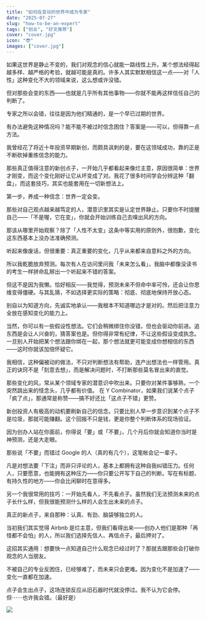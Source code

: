 ```yaml
---
title: "如何在变动的世界中成为专家"
date: "2025-07-27"
slug: "how-to-be-an-expert"
tags: ["创业", "好文推荐"]
cover: "cover.jpg"
icon: "😎"
images: ["cover.jpg"]
---
```

如果这世界是静止不变的，我们对观念的信心就能一路线性上升。某个想法经得起越多样、越严格的考验，就越可能是真的。许多人其实默默相信这一点——对「人性」这种变化不大的领域来说，这么想或许没错。



但对那些会变的东西——也就是几乎所有其他事物——你就不能再这样信任自己的判断了。



专家之所以会错，往往是因为他们精通的，是一个早已过期的世界。



有办法避免这种情况吗？能不能不被过时信念困住？答案是——可以，但得靠一点方法。



我曾经花了将近十年投资早期新创，而颇具讽刺的是，要在这领域成功，靠的正是不断砍掉重练信念的能力。



那些真正值得注意的新创点子，一开始几乎都看起来像烂主意，原因很简单：世界才刚变，而这个变化刚好让它从坏变成了对。我花了很多时间学会分辨这种「翻盘」，而这套技巧，其实也能套用在一切新想法上。



第一步，养成一种信念：世界一定会变。



那些对自己观点越来越笃定的人，潜意识里其实是认定世界静止。只要你不时提醒自己——「不是喔，它在变」，你就会开始训练自己去嗅出风的方向。



那该从哪里开始观察？除了「人性不太变」这条中等实用的原则外，很抱歉，变化这东西基本上没办法准确预测。



听起来像废话，但很重要：真正重要的变化，几乎从来都来自意料之外的方向。



所以我乾脆放弃预测。每次有人在访问里问我「未来怎么看」，我脑中都像没读书的考生一样拼命乱掰出一个听起来不错的答案。



但这不是因为我懒。恰好相反——我觉得，预测未来不但命中率可怜，还会让你思维变得僵硬。与其乱猜，不如选择更实际的策略：彻底、彻底地保持开放心态。



别自以为知道方向，先诚实地承认——我根本不知道哪边才是对的。然后把注意力全放在感知变化的能力上。



当然，你可以有一些假设性想法。它们会稍微绑住你没错，但也会驱动你前进。追东西是会让人兴奋的，猜答案也是。但你得非常有纪律，不让这些假设变成执念。
一旦别人开始把某个想法跟你绑在一起，那个想法就更可能变成你想相信的东西——这时你就该加倍怀疑它。



我相信，这种偏被动的做法，不只对判断想法有帮助，连产出想法也一样管用。真正的诀窍不是「刻意去想」，而是解决问题时，不打断那些莫名冒出来的直觉。



那些变化的风，常从某个领域专家的潜意识中吹出来。只要你对某件事够熟，一个突然跳出来的怪念头，几乎都有价值。
在 Y Combinator，如果我们说某个点子「疯了点」，那通常是称赞——搞不好还比「这点子不错」更赞。



新创投资人有极高的动机要刷新自己的信念。只要比别人早一步意识到某个点子不是垃圾，那就可能赚翻。这个回报不只是钱，更是你整个判断体系的现场验证。



因为创办人站在你面前，你得说「要」或「不要」，几个月后你就会知道你当时是神预测，还是大走眼。



那些说「不要」而错过 Google 的人（真的有几个），这笔帐会记一辈子。



凡是对想法要「下注」而非只评论的人，基本上都拥有这种自我纠错压力。任何人，只要愿意，也能拥有这种压力——你只要公开写下自己的判断。写在有标题、有持久性的地方——你会比闲聊时在意得多。



另一个我很常用的技巧：一开始先看人，不先看点子。虽然我们无法预测未来的点子长什么样，但我很能预测什么样的人会生出未来的点子。



真正的新点子，来自那种：认真、有劲、脑袋够独立的人。



当初我们其实觉得 Airbnb 是烂主意，但我们看得出来——创办人他们是那种「再怪都不会怕」的人，所以我们选择先信人、再信点子，最后押对了。



这招其实通用：想要快一点知道自己什么观念已经过时了？那就去跟那些会打破你观念的人当朋友。



不被自己的专业反困住，已经够难了，而未来只会更难。因为变化不是加速了——变化一直都在加速。



点子会生出点子，这场连锁反应从旧石器时代就没停过。我不认为它会停。
但⋯⋯也许我会错。（最好是）




![](https://prod-files-secure.s3.us-west-2.amazonaws.com/112d0858-5090-4d34-a606-b75eb8d65fd2/46476355-9cf3-4e99-9b7a-3531bc426380/1000202064.png?X-Amz-Algorithm=AWS4-HMAC-SHA256&X-Amz-Content-Sha256=UNSIGNED-PAYLOAD&X-Amz-Credential=ASIAZI2LB466VUYAO27I%2F20250803%2Fus-west-2%2Fs3%2Faws4_request&X-Amz-Date=20250803T113128Z&X-Amz-Expires=3600&X-Amz-Security-Token=IQoJb3JpZ2luX2VjEPD%2F%2F%2F%2F%2F%2F%2F%2F%2F%2FwEaCXVzLXdlc3QtMiJHMEUCICZvJPc7bEg1JOzqMoD19zFEiHEYEJwUEAPxjwnA6JhmAiEA38hCRN8oOM1OV6v%2BsYy915Whwu78uUWOI0BLjqcLrp0q%2FwMIKRAAGgw2Mzc0MjMxODM4MDUiDK7gQrA4StVyx9erGircAzUxc19q3jHucWAYPlQu%2F3IVoQ2D2sgY2jIyMSxsp1x1lniPo7RjHtx%2FhUmhVnc5%2FzmwHO9wfGdYxIE5yCwB9%2B32Xpj7A0ayurtvIqRXwLeiu%2Be2442nXB2pEq815wRav7ekV8oLi%2BDD9rfxAyN8DuafnfJvP5bOr2DgjMtWR6Fmdt9jqq1mSmHyPmE2EsunX%2FKrc2BAV12gejdYJT12qTS8HLXw3S%2F6%2FJL4vj9WvO1Dsp3V3zHFBLlA1BXXWbSOrY4IWDYEze3c6uSbQYBori5i1O121yDFRu1dGuFqtuwKNM8tYwU4olyD08uv%2FNpMyyLnDg%2BkQOHwMrHHqwTomqaa7aLJEwsM37I5BQKYXedLsQ6iF8G7p5eaOTSdnELswx15R12c6ZBGN2KLTX0A42dSU58uXwntxQflOIvOy0PcB5AqZXln5bkMTJax0sXiZIMvCplIwq4WmwqELO2xmWXuykWijvDetX8X8U4bOtLoFhRRbTYFrQ3IpwzYnb%2B3UtlOiRiD4M2P1feE0p1ZKB2QZKkZ6mEEo8H6jucl%2B6D8r%2Fv3nCOP3Ml4X8zrGXrq8WuD0tcxsem5HzC8e1UJyGXNl0FtyjCV1fOIJD0e%2FaK9%2BRpVuzZVq0LYgnnHMIWrvMQGOqUBMaAyUBKa%2FOdw2M2MqwZoFSuRpIV9D1uP%2B4cExS224GgNRsC%2BkjQ5f48OsxxamnYCKQSEUU9a0SYbfx57LiOuVaOIi25Gcw%2B94neWXBg6d6wUyWD8wJs9q7M9JPjxO9W9Tc3yBHbRSoY04Vi0v1GmmMYL0p5Q%2BHO0VgIvdHCHTik%2Ff8xD5cph0cZtM%2FI2vw%2BdeG79atzkM80YP4cGmuxKcDo%2Btthr&X-Amz-Signature=1c09275a3fb92eca61efb9519d586ee1d43b2b531707f82a3bf4d36a011326fb&X-Amz-SignedHeaders=host&x-amz-checksum-mode=ENABLED&x-id=GetObject)

